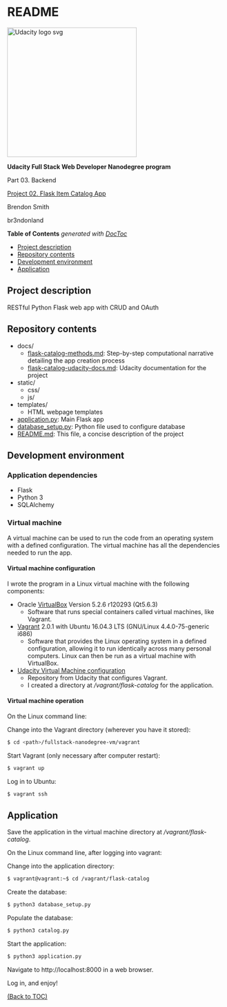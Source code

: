 # README

<a href="https://www.udacity.com/">
    <img src="https://s3-us-west-1.amazonaws.com/udacity-content/rebrand/svg/logo.min.svg" width="300" alt="Udacity logo svg">
</a>

**Udacity Full Stack Web Developer Nanodegree program**

Part 03. Backend

[Project 02. Flask Item Catalog App](https://github.com/br3ndonland/udacity-fsnd03-p02-flask-catalog)

Brendon Smith

br3ndonland

<!-- START doctoc generated TOC please keep comment here to allow auto update -->
<!-- DON'T EDIT THIS SECTION, INSTEAD RE-RUN doctoc TO UPDATE -->
**Table of Contents**  *generated with [DocToc](https://github.com/thlorenz/doctoc)*

- [Project description](#project-description)
- [Repository contents](#repository-contents)
- [Development environment](#development-environment)
- [Application](#application)

<!-- END doctoc generated TOC please keep comment here to allow auto update -->


## Project description

RESTful Python Flask web app with CRUD and OAuth


## Repository contents

* docs/
	- [flask-catalog-methods.md](flask-catalog-methods.md): Step-by-step computational narrative detailing the app creation process
	- [flask-catalog-udacity-docs.md](flask-catalog-udacity-docs.md): Udacity documentation for the project
* static/
	- css/
	- js/
* templates/
	- HTML webpage templates
* [application.py](application.py): Main Flask app
* [database_setup.py](database_setup.py): Python file used to configure database
* [README.md](README.md): This file, a concise description of the project


## Development environment

### Application dependencies

* Flask
* Python 3
* SQLAlchemy


### Virtual machine

A virtual machine can be used to run the code from an operating system with a defined configuration. The virtual machine has all the dependencies needed to run the app.


#### Virtual machine configuration

I wrote the program in a Linux virtual machine with the following components:

* Oracle [VirtualBox](https://www.virtualbox.org/wiki/Downloads) Version 5.2.6 r120293 (Qt5.6.3)
	- Software that runs special containers called virtual machines, like Vagrant.
* [Vagrant](https://www.vagrantup.com/) 2.0.1 with Ubuntu 16.04.3 LTS (GNU/Linux 4.4.0-75-generic i686)
	- Software that provides the Linux operating system in a defined configuration, allowing it to run identically across many personal computers. Linux can then be run as a virtual machine with VirtualBox.
* [Udacity Virtual Machine configuration](https://github.com/udacity/fullstack-nanodegree-vm)
	- Repository from Udacity that configures Vagrant.
	- I created a directory at */vagrant/flask-catalog* for the application.


#### Virtual machine operation

On the Linux command line:

Change into the Vagrant directory (wherever you have it stored):

```bash
$ cd <path>/fullstack-nanodegree-vm/vagrant
```

Start Vagrant (only necessary after computer restart):

```bash
$ vagrant up
```

Log in to Ubuntu:

```bash
$ vagrant ssh
```


## Application

Save the application in the virtual machine directory at */vagrant/flask-catalog*.

On the Linux command line, after logging into vagrant:

Change into the application directory:

```bash
$ vagrant@vagrant:~$ cd /vagrant/flask-catalog
```

Create the database:

```bash
$ python3 database_setup.py
```

Populate the database:

```bash
$ python3 catalog.py
```

Start the application:

```bash
$ python3 application.py
```

Navigate to http://localhost:8000 in a web browser.

Log in, and enjoy!

[(Back to TOC)](#toc)
